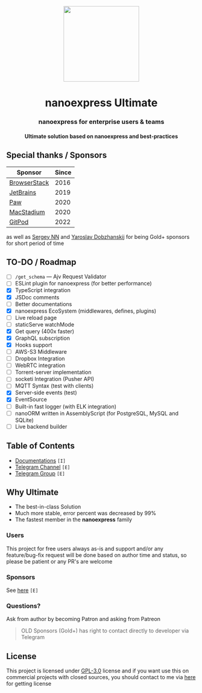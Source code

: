 <p align="center">
<img src="https://gblobscdn.gitbook.com/assets%2F-M1ejn7fVvN8DITsnKKs%2F-M24-WfIBJzIO_iGCiJ2%2F-M24-xNAI9CDmWJWk3YR%2Fpng-512-black.png?alt=media&token=387de1d2-2586-42d0-aa10-a8134f0eabf9" width="200" />
</p>

<h1 align="center">nanoexpress Ultimate</h1>

<h3 align="center">nanoexpress for enterprise users & teams</h3>
<h4 align="center">Ultimate solution based on nanoexpress and best-practices</h4>

## Special thanks / Sponsors

| Sponsor                                       | Since |
| --------------------------------------------- | ----- |
| [BrowserStack](https://www.browserstack.com/) | 2016  |
| [JetBrains](https://www.jetbrains.com/)       | 2019  |
| [Paw](https://paw.cloud/)                     | 2020  |
| [MacStadium](https://www.macstadium.com/)     | 2020  |
| [GitPod](https://www.gitpod.io/)              | 2022  |

as well as [Sergey NN](https://github.com/mrauhu) and
[Yaroslav Dobzhanskij](https://github.com/yarsky-tgz) for
being Gold+ sponsors for short period of time

## TO-DO / Roadmap

- [ ] `/get_schema` — Ajv Request Validator
- [ ] ESLint plugin for nanoexpress (for better performance)
- [x] TypeScript integration
- [x] JSDoc comments
- [ ] Better documentations
- [x] nanoexpress EcoSystem (middlewares, defines, plugins)
- [ ] Live reload page
- [ ] staticServe watchMode
- [x] Get query (400x faster)
- [x] GraphQL subscription
- [x] Hooks support
- [ ] AWS-S3 Middleware
- [ ] Dropbox Integration
- [ ] WebRTC integration
- [ ] Torrent-server implementation
- [ ] socketi Integration (Pusher API)
- [ ] MQTT Syntax (test with clients)
- [x] Server-side events (test)
- [x] EventSource
- [ ] Built-in fast logger (with ELK integration)
- [ ] nanoORM written in AssemblyScript (for PostgreSQL, MySQL and SQLite)
- [ ] Live backend builder

## Table of Contents

- [Documentations](./docs/DOCS.md) `[I]`
- [Telegram Channel](https://t.me/nanoexpress) `[E]`
- [Telegram Group](https://t.me/nanoexpress_discussion) `[E]`

## Why Ultimate

- The best-in-class Solution
- Much more stable, error percent was decreased by 99%
- The fastest member in the **nanoexpress** family

### Users

This project for free users always as-is and support and/or
any feature/bug-fix request will be done based on author
time and status, so please be patient or any PR's are welcome

### Sponsors

See [here](https://nanoexpress.js.org/sponsors) `[E]`

### Questions?

Ask from author by becoming Patron and asking from Patreon

> OLD Sponsors (Gold+) has right to contact directly to developer via Telegram

## License

This project is licensed under [GPL-3.0](https://nanoexpress.js.org/license) license and if you want use this on commercial projects with closed sources, you should contact to me via [here](https://t.me/nanoexpress) for getting license
